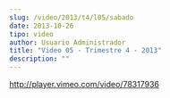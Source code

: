 ```yaml
---
slug: /video/2013/t4/l05/sabado
date: 2013-10-26
tipo: video
author: Usuario Administrador
title: "Video 05 - Trimestre 4 - 2013"
description: ""
---
```


http://player.vimeo.com/video/78317936

